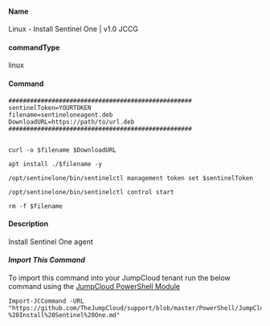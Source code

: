 #### Name

Linux - Install Sentinel One | v1.0 JCCG

#### commandType

linux

#### Command

```
###################################################
sentinelToken=YOURTOKEN
filename=sentineloneagent.deb
DownloadURL=https://path/to/url.deb
###################################################


curl -o $filename $DownloadURL

apt install ./$filename -y

/opt/sentinelone/bin/sentinelctl management token set $sentinelToken

/opt/sentinelone/bin/sentinelctl control start

rm -f $filename
```

#### Description

Install Sentinel One agent

#### *Import This Command*

To import this command into your JumpCloud tenant run the below command using the [JumpCloud PowerShell Module](https://github.com/TheJumpCloud/support/wiki/Installing-the-JumpCloud-PowerShell-Module)

```
Import-JCCommand -URL "https://github.com/TheJumpCloud/support/blob/master/PowerShell/JumpCloud%20Commands%20Gallery/Linux%20Commands/Linux%20-%20Install%20Sentinel%20One.md"
```
